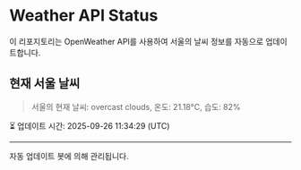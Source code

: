 
# Weather API Status

이 리포지토리는 OpenWeather API를 사용하여 서울의 날씨 정보를 자동으로 업데이트합니다.

## 현재 서울 날씨
> 서울의 현재 날씨: overcast clouds, 온도: 21.18°C, 습도: 82%

⏳ 업데이트 시간: 2025-09-26 11:34:29 (UTC)

---
자동 업데이트 봇에 의해 관리됩니다.
